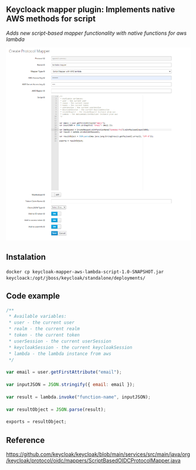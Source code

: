 ## Keycloack mapper plugin: Implements native AWS methods for script

_Adds new script-based mapper functionality with native functions for aws lambda_

![alt text](docs/mapper.png)

## Instalation

`docker cp keycloak-mapper-aws-lambda-script-1.0-SNAPSHOT.jar keycloack:/opt/jboss/keycloak/standalone/deployments/`

## Code example

```javascript
/**
 * Available variables: 
 * user - the current user
 * realm - the current realm
 * token - the current token
 * userSession - the current userSession
 * keycloakSession - the current keycloakSession
 * lambda - the lambda instance from aws
 */

var email = user.getFirstAttribute("email");

var inputJSON = JSON.stringify({ email: email });

var result = lambda.invoke("function-name", inputJSON);

var resultObject = JSON.parse(result);

exports = resultObject;

```

## Reference

https://github.com/keycloak/keycloak/blob/main/services/src/main/java/org/keycloak/protocol/oidc/mappers/ScriptBasedOIDCProtocolMapper.java
